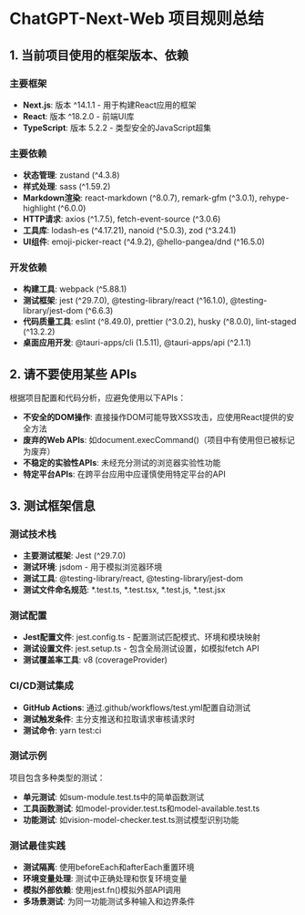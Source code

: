 # ChatGPT-Next-Web 项目规则总结

## 1. 当前项目使用的框架版本、依赖

### 主要框架
- **Next.js**: 版本 ^14.1.1 - 用于构建React应用的框架
- **React**: 版本 ^18.2.0 - 前端UI库
- **TypeScript**: 版本 5.2.2 - 类型安全的JavaScript超集

### 主要依赖
- **状态管理**: zustand (^4.3.8)
- **样式处理**: sass (^1.59.2)
- **Markdown渲染**: react-markdown (^8.0.7), remark-gfm (^3.0.1), rehype-highlight (^6.0.0)
- **HTTP请求**: axios (^1.7.5), fetch-event-source (^3.0.6)
- **工具库**: lodash-es (^4.17.21), nanoid (^5.0.3), zod (^3.24.1)
- **UI组件**: emoji-picker-react (^4.9.2), @hello-pangea/dnd (^16.5.0)

### 开发依赖
- **构建工具**: webpack (^5.88.1)
- **测试框架**: jest (^29.7.0), @testing-library/react (^16.1.0), @testing-library/jest-dom (^6.6.3)
- **代码质量工具**: eslint (^8.49.0), prettier (^3.0.2), husky (^8.0.0), lint-staged (^13.2.2)
- **桌面应用开发**: @tauri-apps/cli (1.5.11), @tauri-apps/api (^2.1.1)

## 2. 请不要使用某些 APIs

根据项目配置和代码分析，应避免使用以下APIs：

- **不安全的DOM操作**: 直接操作DOM可能导致XSS攻击，应使用React提供的安全方法
- **废弃的Web APIs**: 如document.execCommand()（项目中有使用但已被标记为废弃）
- **不稳定的实验性APIs**: 未经充分测试的浏览器实验性功能
- **特定平台APIs**: 在跨平台应用中应谨慎使用特定平台的API

## 3. 测试框架信息

### 测试技术栈
- **主要测试框架**: Jest (^29.7.0)
- **测试环境**: jsdom - 用于模拟浏览器环境
- **测试工具**: @testing-library/react, @testing-library/jest-dom
- **测试文件命名规范**: *.test.ts, *.test.tsx, *.test.js, *.test.jsx

### 测试配置
- **Jest配置文件**: jest.config.ts - 配置测试匹配模式、环境和模块映射
- **测试设置文件**: jest.setup.ts - 包含全局测试设置，如模拟fetch API
- **测试覆盖率工具**: v8 (coverageProvider)

### CI/CD测试集成
- **GitHub Actions**: 通过.github/workflows/test.yml配置自动测试
- **测试触发条件**: 主分支推送和拉取请求审核请求时
- **测试命令**: yarn test:ci

### 测试示例
项目包含多种类型的测试：
- **单元测试**: 如sum-module.test.ts中的简单函数测试
- **工具函数测试**: 如model-provider.test.ts和model-available.test.ts
- **功能测试**: 如vision-model-checker.test.ts测试模型识别功能

### 测试最佳实践
- **测试隔离**: 使用beforeEach和afterEach重置环境
- **环境变量处理**: 测试中正确处理和恢复环境变量
- **模拟外部依赖**: 使用jest.fn()模拟外部API调用
- **多场景测试**: 为同一功能测试多种输入和边界条件